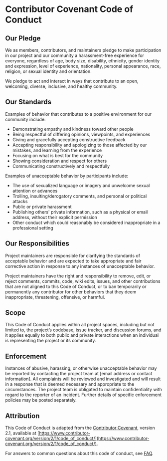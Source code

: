 # Contributor Covenant Code of Conduct

## Our Pledge

We as members, contributors, and maintainers pledge to make participation in our project and our community a harassment-free experience for everyone, regardless of age, body size, disability, ethnicity, gender identity and expression, level of experience, nationality, personal appearance, race, religion, or sexual identity and orientation.

We pledge to act and interact in ways that contribute to an open, welcoming, diverse, inclusive, and healthy community.

## Our Standards

Examples of behavior that contributes to a positive environment for our community include:

- Demonstrating empathy and kindness toward other people
- Being respectful of differing opinions, viewpoints, and experiences
- Giving and gracefully accepting constructive feedback
- Accepting responsibility and apologizing to those affected by our mistakes, and learning from the experience
- Focusing on what is best for the community
- Showing consideration and respect for others
- Communicating constructively and respectfully

Examples of unacceptable behavior by participants include:

- The use of sexualized language or imagery and unwelcome sexual attention or advances
- Trolling, insulting/derogatory comments, and personal or political attacks
- Public or private harassment
- Publishing others' private information, such as a physical or email address, without their explicit permission
- Other conduct which could reasonably be considered inappropriate in a professional setting

## Our Responsibilities

Project maintainers are responsible for clarifying the standards of acceptable behavior and are expected to take appropriate and fair corrective action in response to any instances of unacceptable behavior.

Project maintainers have the right and responsibility to remove, edit, or reject comments, commits, code, wiki edits, issues, and other contributions that are not aligned to this Code of Conduct, or to ban temporarily or permanently any contributor for other behaviors that they deem inappropriate, threatening, offensive, or harmful.

## Scope

This Code of Conduct applies within all project spaces, including but not limited to, the project’s codebase, issue tracker, and discussion forums, and it applies equally to both public and private interactions when an individual is representing the project or its community.

## Enforcement

Instances of abusive, harassing, or otherwise unacceptable behavior may be reported by contacting the project team at [email address or contact information]. All complaints will be reviewed and investigated and will result in a response that is deemed necessary and appropriate to the circumstances. The project team is obligated to maintain confidentiality with regard to the reporter of an incident. Further details of specific enforcement policies may be posted separately.

## Attribution

This Code of Conduct is adapted from the [Contributor Covenant](https://www.contributor-covenant.org/), version 2.1, available at [https://www.contributor-covenant.org/version/2/1/code_of_conduct/](https://www.contributor-covenant.org/version/2/1/code_of_conduct/).

For answers to common questions about this code of conduct, see [FAQ](https://www.contributor-covenant.org/faq/).

